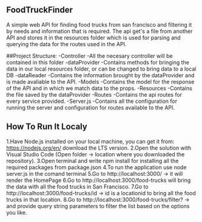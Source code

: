 ## FoodTruckFinder
A simple web API for finding food trucks from san francisco and filtering it by needs and information that is required.
The api get's a file from another API and stores it in the resources folder which is used for parsing and querying the data for the routes used in the API.

##Project Structure:
 -Controller
    -All the necesary controller will be contained in this folder
 -dataProvider
    -Contains methods for bringing the data in our local resources folder, or can be changed to bring data to a local DB
 -dataReader
    -Contains the information brought by the dataProvider and is made avaliable to the API.
 -Models
    -Contains the model for the response of the API and in which we match data to the props.
 -Resources
    -Contains the file saved by the dataProvider
 -Routes
    -Contains the api routes for every service provided.
 -Server.js
    -Contains all the configuration for running the server and configuration for routes available to the API.

## How To Run It Localy
1.Have Node.js installed on your local machine, you can get it from: https://nodejs.org/en/ download the LTS version.
2.Open the solution with Visual Studio Code (Open folder -> location where you downloaded the repository).
3.Open terminal and write npm install for installing all the required packages from package.json
4.To run the application use node server.js in the comand terminal
5.Go to http://localhost:3000/ -> it will render the HomePage
6.Go to http://localhost:3000/food-trucks will bring the data with all the food trucks in San Francisco.
7.Go to http://localhost:3000/food-trucks/id -> id is a locationid to bring all the food trucks in that location.
8.Go to http://localhost:3000/food-trucks/filter? -> and provide query string parameters to filter the list based on the options you like.
